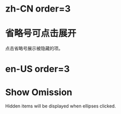 # zh-CN order=3

# 省略号可点击展开

点击省略号展示被隐藏的项。

# en-US order=3

# Show Omission

Hidden items will be displayed when ellipses clicked.
